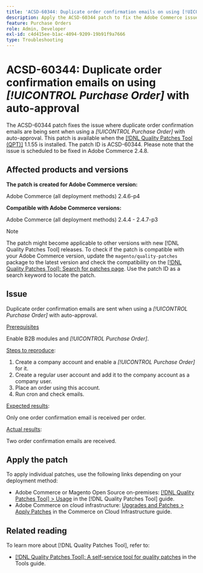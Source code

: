 ```yaml
---
title: 'ACSD-60344: Duplicate order confirmation emails on using [!UICONTROL Purchase Order] with auto-approval'
description: Apply the ACSD-60344 patch to fix the Adobe Commerce issue where duplicate order confirmation emails are being sent when using a [!UICONTROL Purchase Order] with auto-approval.
feature: Purchase Orders
role: Admin, Developer
exl-id: c4d415ee-b1ac-4094-9209-19b91f9a7666
type: Troubleshooting
---
```

# ACSD-60344: Duplicate order confirmation emails on using *[!UICONTROL Purchase Order]* with auto-approval 

The ACSD-60344 patch fixes the issue where duplicate order confirmation emails are being sent when using a *[!UICONTROL Purchase Order]* with auto-approval. This patch is available when the [[!DNL Quality Patches Tool (QPT)]](/help/tools/quality-patches-tool/quality-patches-tool-to-self-serve-quality-patches.md) 1.1.55 is installed. The patch ID is ACSD-60344. Please note that the issue is scheduled to be fixed in Adobe Commerce 2.4.8. 

## Affected products and versions

**The patch is created for Adobe Commerce version:**

Adobe Commerce (all deployment methods) 2.4.6-p4

**Compatible with Adobe Commerce versions:**

Adobe Commerce (all deployment methods) 2.4.4 - 2.4.7-p3


>[!NOTE]
>
>The patch might become applicable to other versions with new [!DNL Quality Patches Tool] releases. To check if the patch is compatible with your Adobe Commerce version, update the `magento/quality-patches` package to the latest version and check the compatibility on the [[!DNL Quality Patches Tool]: Search for patches page](https://experienceleague.adobe.com/tools/commerce-quality-patches/index.html). Use the patch ID as a search keyword to locate the patch.

## Issue

Duplicate order confirmation emails are sent when using a *[!UICONTROL Purchase Order]* with auto-approval. 

<u>Prerequisites</u>

Enable B2B modules and *[!UICONTROL Purchase Order]*.

<u>Steps to reproduce</u>:

1. Create a company account and enable a *[!UICONTROL Purchase Order]* for it.
1. Create a regular user account and add it to the company account as a company user.
1. Place an order using this account.
1. Run cron and check emails.

<u>Expected results</u>:

Only one order confirmation email is received per order.

<u>Actual results</u>:

Two order confirmation emails are received.

## Apply the patch

To apply individual patches, use the following links depending on your deployment method:

* Adobe Commerce or Magento Open Source on-premises: [[!DNL Quality Patches Tool] > Usage](/help/tools/quality-patches-tool/usage.md) in the [!DNL Quality Patches Tool] guide.
* Adobe Commerce on cloud infrastructure: [Upgrades and Patches > Apply Patches](https://experienceleague.adobe.com/docs/commerce-cloud-service/user-guide/develop/upgrade/apply-patches.html) in the Commerce on Cloud Infrastructure guide.


## Related reading

To learn more about [!DNL Quality Patches Tool], refer to:

* [[!DNL Quality Patches Tool]: A self-service tool for quality patches](/help/tools/quality-patches-tool/quality-patches-tool-to-self-serve-quality-patches.md) in the Tools guide.

